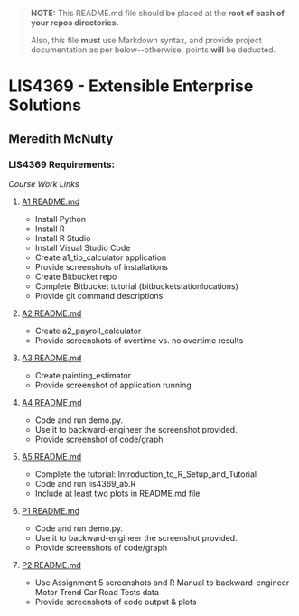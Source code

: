 > **NOTE:** This README.md file should be placed at the **root of each of your repos directories.**
>
>Also, this file **must** use Markdown syntax, and provide project documentation as per below--otherwise, points **will** be deducted.
>

# LIS4369 - Extensible Enterprise Solutions

## Meredith McNulty

### LIS4369 Requirements:

*Course Work Links*

1. [A1 README.md](a1/a1_README.md)
	* Install Python
	* Install R
	* Install R Studio
	* Install Visual Studio Code
	* Create a1_tip_calculator application
	* Provide screenshots of installations
	* Create Bitbucket repo
	* Complete Bitbucket tutorial (bitbucketstationlocations)
	* Provide git command descriptions

2. [A2 README.md](a2/a2_README.md)
	* Create a2_payroll_calculator
	* Provide screenshots of overtime vs. no overtime results
	
3. [A3 README.md](a3/a3_README.md)
	* Create painting_estimator
	* Provide screenshot of application running

4. [A4 README.md](a4/a4_README.md)
	* Code and run demo.py.
	* Use it to backward-engineer the screenshot provided.
	* Provide screenshot of code/graph

5. [A5 README.md](a5/a5_README.md)
	* Complete the tutorial: Introduction_to_R_Setup_and_Tutorial
	* Code and run lis4369_a5.R
	* Include at least two plots in README.md file

6. [P1 README.md](p1/p1_README.md)
	* Code and run demo.py.
	* Use it to backward-engineer the screenshot provided.
	* Provide screenshots of code/graph

7. [P2 README.md](p2/p2_README.md)	
	* Use Assignment 5 screenshots and R Manual to backward-engineer Motor Trend Car Road Tests data
	* Provide screenshots of code output & plots

